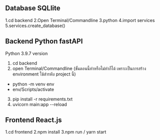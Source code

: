 ## Database SQLlite ##
1.cd backend
2.Open Terminal/Commandline 
3.python
4.import services
5.services.create_database()


## Backend Python fastAPI ##

Python 3.9.7 version

1. cd backend
2. open Terminal/Commandline (ขั้นตอนนี้ทำหรือไม่ทำก็ได้ เพราะเป็นการสร้าง environment ใช้สำรหับ project นี้) 
 - python -m venv env
 - env/Scripts/activate
3. pip install -r requirements.txt
4. uvicorn main:app --reload


## Frontend React.js ##

1.cd frontend
2.npm install
3.npm run / yarn start 
